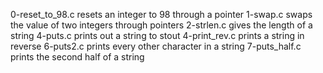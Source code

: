 0-reset_to_98.c resets an integer to 98 through a pointer
1-swap.c swaps the value of two integers through pointers
2-strlen.c gives the length of a string
4-puts.c prints out a string to stout
4-print_rev.c prints a string in reverse
6-puts2.c prints every other character in a string
7-puts_half.c prints the second half of a string
